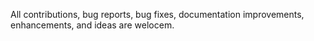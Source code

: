 All contributions, bug reports, bug fixes, documentation improvements, enhancements, and ideas are welocem.
